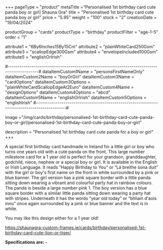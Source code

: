 +++
pageType = "product"
metaTitle ="Personalised 1st birthday card cute panda boy or girl| Shauna Gra"
title = "Personalised 1st birthday card cute panda boy or girl"
price = "5.95"
weight = "100"
stock = "2"
creationDate = "19/04/2024"

productGroup = "cards"
productType = "birthday"
productFilter = "age-1-5"
order = "1"

attribute1 = "6By6Inches15By15Cm" 
attribute2 = "plainWhiteCard250Gsm" 
attribute3 = "scallopEdge300Gsm" 
attribute4 = "envelopeIncluded100Gsm"
attribute5 = "englishOrIrish"

#---------------------------------------------------------------------------------------------#
dataItemCustom1Name = "personsFirstNameOnly"
dataItemCustom2Name = "boyOrGirl"
dataItemCustom3Name = "cardOptions"
dataItemCustom3Options = "plainWhiteCardScallopEdgeAt2Euro"
dataItemCustom4Name = "designOptions"
dataItemCustom4Options = "abcd"
dataItemCustom5Name = "englishOrIrish"
dataItemCustom5Options = "englishIrish"
#---------------------------------------------------------------------------------------------#

image ="/img/cards/birthday/personalised-1st-birthday-card-cute-panda-boy-or-girl/personalised-1st-birthday-card-cute-panda-boy-or-girl"

description = "Personalised 1st birthday card cute panda for a boy or girl"
+++

A special first birthday card handmade in Ireland for a little girl or boy who turns one years old with a cute panda on the front. This large number milestone card for a 1 year old is perfect for your grandson, granddaughter, godchild, niece, nephew or a special boy or girl. It is available in the English or Irish Language. It reads “Happy Birthday to You” or “Lá breithe sona duit” with the girl or boy's first name on the front in white surrounded by a pink or blue banner. The girl version has a pink square border with a little panda sitting down wearing a vibrant and colourful party hat in rainbow colours. The panda is beside a large number pink 1. The boy version has a blue square border with a similar little panda sitting down wearing a party hat with stripes. Underneath it has the words “year old today” or “bhliain d'aois innu” once again surrounded by a pink or blue banner and the text is in white.

You may like this design either for a 1 year old!

https://shaunagra-custom-frames.ie/cards/birthday/personalised-1st-birthday-card-cute-lion-or-tiger/

**Specifications are: -**
